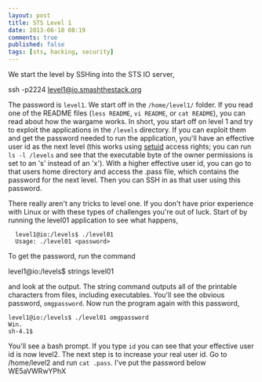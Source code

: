 ```yaml
---
layout: post
title: STS Level 1
date: 2013-06-10 08:19
comments: true
published: false
tags: [sts, hacking, security]
---
```

We start the level by SSHing into the STS IO server,

   ssh -p2224 level1@io.smashthestack.org

<!--more-->

The password is `level1`. We start off in the `/home/level1/` folder. If you read one of the README files (`less README`, `vi README`, or `cat README`), you can read about how the wargame works. In short, you start off on level 1 and try to exploit the applications in the `/levels` directory. If you can exploit them and get the password needed to run the application, you'll have an effective user id as the next level (this works using [setuid](http://en.wikipedia.org/wiki/Setuid) access rights; you can run `ls -l /levels` and see that the executable byte of the owner permissions is set to an 's' instead of an 'x'). With a higher effective user id, you can go to that users home directory and access the .pass file, which contains the password for the next level. Then you can SSH in as that user using this password.

There really aren't any tricks to level one. If you don't have prior experience with Linux or with these types of challenges you're out of luck. Start of by running the level01 application to see what happens,

	  level1@io:/levels$ ./level01
	  Usage: ./level01 <password>

To get the password, run the command

   level1@io:/levels$ strings level01

and look at the output. The string command outputs all of the printable characters from files, including executables. You'll see the obvious password, `omgpassword`. Now run the program again with this password,

	level1@io:/levels$ ./level01 omgpassword
	Win.
	sh-4.1$

You'll see a bash prompt. If you type `id` you can see that your effective user id is now level2. The next step is to increase your real user id. Go to /home/level2 and run `cat .pass`. I've put the password below
WE5aVWRwYPhX
